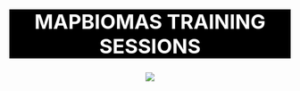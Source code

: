 
<div align="center">
    <h1 style="background-color:black;color:white;font-size:36px;"><strong>MAPBIOMAS TRAINING SESSIONS</strong></h1>
    <img align="center" src="./mapbiomas-trainig-ENG/Assets/mapbiomas-icon.png"/>
</div>
